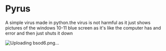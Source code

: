 # Pyrus
A simple virus made in python.the virus is not harmful as it just shows pictures of the windows 10-11 blue screen as it's like the computer has and error and then just shuts it down




![Uploading bsod6.png…]()
